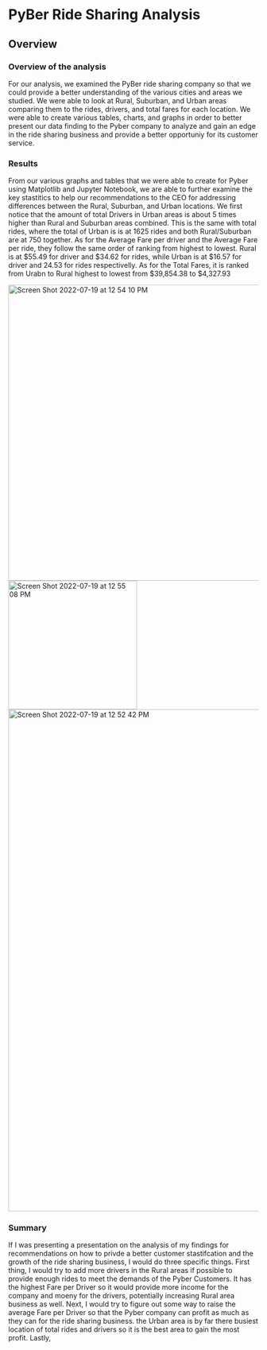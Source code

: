 # PyBer Ride Sharing Analysis
## Overview
### Overview of the analysis
For our analysis, we examined the PyBer ride sharing company so that we could provide a better understanding of the various cities and areas we studied. We were able to look at Rural, Suburban, and Urban areas comparing them to the rides, drivers, and total fares for each location. We were able to create various tables, charts, and graphs in order to better present our data finding to the Pyber company to analyze and gain an edge in the ride sharing business and provide a better opportuniy for its customer service.

### Results

From our various graphs and tables that we were able to create for Pyber using Matplotlib and Jupyter Notebook, we are able to further examine the key stastitics to help our recommendations to the CEO for addressing differences between the Rural, Suburban, and Urban locations. We first notice that the amount of total Drivers in Urban areas is about 5 times higher than Rural and Suburban areas combined. This is the same with total rides, where the total of Urban is is at 1625 rides and both Rural/Suburban are at 750 together. As for the Average Fare per driver and the Average Fare per ride, they follow the same order of ranking from highest to lowest. Rural is at $55.49 for driver and $34.62 for rides, while Urban is at $16.57 for driver and 24.53 for rides respectivelly. As for the Total Fares, it is ranked from Urabn to Rural highest to lowest from $39,854.38 to $4,327.93

<img width="596" alt="Screen Shot 2022-07-19 at 12 54 10 PM" src="https://user-images.githubusercontent.com/107444840/179836934-9a047faf-887a-4238-962f-a0ec9b465416.png">


<img width="259" alt="Screen Shot 2022-07-19 at 12 55 08 PM" src="https://user-images.githubusercontent.com/107444840/179837112-014dd8f6-04c0-4ffc-b7ec-78a63005641e.png">

<img width="1011" alt="Screen Shot 2022-07-19 at 12 52 42 PM" src="https://user-images.githubusercontent.com/107444840/179836755-676e57e3-1247-4f4e-a924-a56525272e2b.png">

### Summary
If I was presenting a presentation on the analysis of my findings for recommendations on how to privde a better customer stastifcation and the growth of the ride sharing business, I would do three specific things. First thing, I would try to add more drivers in the Rural areas if possible to provide enough rides to meet the demands of the Pyber Customers. It has the highest Fare per Driver so it would provide more income for the company and moeny for the drivers, potentially increasing Rural area business as well. Next, I would try to figure out some way to raise the average Fare per Driver so that the Pyber company can profit as much as they can for the ride sharing business. the Urban area is by far there busiest location of total rides and drivers so it is the best area to gain the most profit. Lastly, 
